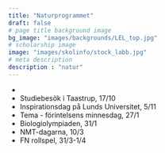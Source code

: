 ```yaml
---
title: "Naturprogrammet"
draft: false
# page title background image
bg_image: "images/backgrounds/LEL_top.jpg"
# scholarship image
image: "images/skolinfo/stock_labb.jpg"
# meta description
description : "natur"
---
```


* 
* Studiebesök i Taastrup, 17/10
* Inspirationsdag på Lunds Universitet, 5/11
* Tema - förintelsens minnesdag, 27/1 
* Biologiolympiaden, 31/1
* NMT-dagarna, 10/3
* FN rollspel, 31/3-1/4
